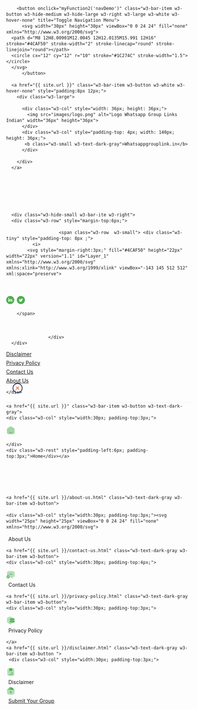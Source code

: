 <!-- Navbar -->
<div class="w3-row w3-white w3-border-bottom w3-border-light-gray" style="padding: 6px 0px;  z-index: 3;">
    <div class="w3-content w3-bar w3-white w3-left-align w3-large" style="max-width: 1100px;">
      

        <button onclick="myFunction2('navDemo')" class="w3-bar-item w3-button w3-hide-medium w3-hide-large w3-right w3-large w3-white w3-hover-none" title="Toggle Navigation Menu">
          <svg width="30px" height="30px" viewBox="0 0 24 24" fill="none" xmlns="http://www.w3.org/2000/svg">
      <path d="M8 12H8.00901M12.0045 12H12.0135M15.991 12H16" stroke="#4CAF50" stroke-width="2" stroke-linecap="round" stroke-linejoin="round"></path>
      <circle cx="12" cy="12" r="10" stroke="#1C274C" stroke-width="1.5"></circle>
      </svg>
          </button>
     
      <a href="{{ site.url }}" class="w3-bar-item w3-button w3-white w3-hover-none" style="padding:8px 12px;">
        <div class="w3-large">

          <div class="w3-col" style="width: 36px; height: 36px;">
            <img src="images/logo.png" alt="Logo Whatsapp Group Links Indian" width="36px" height="36px">
          </div>
          <div class="w3-col" style="padding-top: 4px; width: 140px; height: 36px;">
           <b class="w3-small w3-text-dark-gray">Whatsappgrouplink.in</b>
          </div>
         
        </div>
      </a>




      


      <div class="w3-hide-small w3-bar-ite w3-right">
      <div class="w3-row" style="margin-top:6px;">
                      
                        <span class="w3-row  w3-small"> <div class="w3-tiny" style="padding-top: 8px ;">
              <i>
            <svg style="margin-right:3px;" fill="#4CAF50" height="22px" width="22px" version="1.1" id="Layer_1" xmlns="http://www.w3.org/2000/svg" xmlns:xlink="http://www.w3.org/1999/xlink" viewBox="-143 145 512 512" xml:space="preserve">
<path d="M113,145c-141.4,0-256,114.6-256,256s114.6,256,256,256s256-114.6,256-256S254.4,145,113,145z M169.5,357.6l-2.9,38.3h-39.3
v133H77.7v-133H51.2v-38.3h26.5v-25.7c0-11.3,0.3-28.8,8.5-39.7c8.7-11.5,20.6-19.3,41.1-19.3c33.4,0,47.4,4.8,47.4,4.8l-6.6,39.2
c0,0-11-3.2-21.3-3.2c-10.3,0-19.5,3.7-19.5,14v29.9H169.5z"></path>
</svg>
            </i>
             <i>
            <svg style="margin-right:3px;" width="22px" height="22px" viewBox="0 0 32 32" xmlns="http://www.w3.org/2000/svg">

<g fill="none" fill-rule="evenodd">

<path d="m0 0h32v32h-32z"></path>

<path d="m17.0830929.03277248c8.1190907 0 14.7619831 6.64289236 14.7619831 14.76198302v2.3064326c0 8.1190906-6.6429288 14.761983-14.7619831 14.761983h-2.3064325c-8.11909069 0-14.76198306-6.6428924-14.76198306-14.761983v-2.3064326c0-8.11909066 6.64289237-14.76198302 14.76198306-14.76198302zm-.8630324 8.0002641-.2053832-.0002641c-1.7102378 0-3.4204757.05652851-3.4204757.05652851-2.4979736 0-4.52299562 2.02501761-4.52299562 4.52298561 0 0-.05191606 1.4685349-.05624239 3.0447858l-.00028625.2060969c0 1.7648596.05652864 3.590089.05652864 3.5900891 0 2.497968 2.02502202 4.5229856 4.52299562 4.5229856 0 0 1.5990132.0565285 3.2508899.0565285 1.7648634 0 3.6466255-.0565285 3.6466255-.0565285 2.4979736 0 4.4664317-1.9684539 4.4664317-4.4664219 0 0 .0565286-1.8046833.0565286-3.5335605l-.0010281-.4057303c-.0076601-1.5511586-.0555357-3.0148084-.0555357-3.0148084 0-2.4979681-1.9684582-4.46642191-4.4664317-4.46642191 0 0-1.6282521-.05209668-3.2716213-.05626441zm-.2053831 1.43969747c1.4024317 0 3.2005639.04637875 3.2005638.04637875 2.0483524 0 3.3130573 1.2647021 3.3130573 3.31305 0 0 .0463789 1.7674322.0463789 3.1541781 0 1.4176885-.0463789 3.2469355-.0463789 3.2469355 0 2.048348-1.2647049 3.31305-3.3130573 3.31305 0 0-1.5901757.0389711-2.9699093.0454662l-.3697206.0009126c-1.3545375 0-3.0049692-.0463788-3.0049692-.0463788-2.0483172 0-3.36958592-1.321301-3.36958592-3.3695785 0 0-.04637885-1.8359078-.04637885-3.2830941 0-1.3545344.04637885-3.061491.04637885-3.061491 0-2.0483479 1.32130402-3.31305 3.36958592-3.31305 0 0 1.7416035-.04637875 3.1440353-.04637875zm-.0000353 2.46195055c-2.2632951 0-4.0980441 1.8347448-4.0980441 4.098035s1.8347489 4.098035 4.0980441 4.098035 4.0980441-1.8347448 4.0980441-4.098035c0-2.2632901-1.8347489-4.098035-4.0980441-4.098035zm0 1.4313625c1.4727754 0 2.6666784 1.1939004 2.6666784 2.6666725s-1.193903 2.6666726-2.6666784 2.6666726c-1.4727401 0-2.6666784-1.1939005-2.6666784-2.6666726s1.1939031-2.6666725 2.6666784-2.6666725zm4.2941322-2.5685935c-.5468547 0-.9902027.4455321-.9902027.9950991 0 .5495671.443348.9950639.9902027.9950639.5468546 0 .9901674-.4454968.9901674-.9950639 0-.5496023-.4433128-.9950991-.9901674-.9950991z" fill="#4CAF50" fill-rule="nonzero"></path>

</g>

</svg>
            </i>
             <i>
           <svg style="margin-right:3px;" fill="#4CAF50" height="22px" width="22px" version="1.1" id="Layer_1" xmlns="http://www.w3.org/2000/svg" xmlns:xlink="http://www.w3.org/1999/xlink" viewBox="-143 145 512 512" xml:space="preserve">
<path d="M113,145c-141.4,0-256,114.6-256,256s114.6,256,256,256s256-114.6,256-256S254.4,145,113,145z M41.4,508.1H-8.5V348.4h49.9
V508.1z M15.1,328.4h-0.4c-18.1,0-29.8-12.2-29.8-27.7c0-15.8,12.1-27.7,30.5-27.7c18.4,0,29.7,11.9,30.1,27.7
C45.6,316.1,33.9,328.4,15.1,328.4z M241,508.1h-56.6v-82.6c0-21.6-8.8-36.4-28.3-36.4c-14.9,0-23.2,10-27,19.6
c-1.4,3.4-1.2,8.2-1.2,13.1v86.3H71.8c0,0,0.7-146.4,0-159.7h56.1v25.1c3.3-11,21.2-26.6,49.8-26.6c35.5,0,63.3,23,63.3,72.4V508.1z
"></path>
</svg>
            </i>
             <i>
            <svg style="margin-right:3px;" fill="#4CAF50" height="22px" width="22px" version="1.1" id="Layer_1" xmlns="http://www.w3.org/2000/svg" xmlns:xlink="http://www.w3.org/1999/xlink" viewBox="-143 145 512 512" xml:space="preserve">
<path d="M113,145c-141.4,0-256,114.6-256,256s114.6,256,256,256s256-114.6,256-256S254.4,145,113,145z M215.2,361.2
c0.1,2.2,0.1,4.5,0.1,6.8c0,69.5-52.9,149.7-149.7,149.7c-29.7,0-57.4-8.7-80.6-23.6c4.1,0.5,8.3,0.7,12.6,0.7
c24.6,0,47.3-8.4,65.3-22.5c-23-0.4-42.5-15.6-49.1-36.5c3.2,0.6,6.5,0.9,9.9,0.9c4.8,0,9.5-0.6,13.9-1.9
C13.5,430-4.6,408.7-4.6,383.2v-0.6c7.1,3.9,15.2,6.3,23.8,6.6c-14.1-9.4-23.4-25.6-23.4-43.8c0-9.6,2.6-18.7,7.1-26.5
c26,31.9,64.7,52.8,108.4,55c-0.9-3.8-1.4-7.8-1.4-12c0-29,23.6-52.6,52.6-52.6c15.1,0,28.8,6.4,38.4,16.6
c12-2.4,23.2-6.7,33.4-12.8c-3.9,12.3-12.3,22.6-23.1,29.1c10.6-1.3,20.8-4.1,30.2-8.3C234.4,344.5,225.5,353.7,215.2,361.2z"></path>
</svg>
            </i>
          </div>
    
        </span>
                      
                        
                        
                    </div>
      </div>
     

      
<div class="w3-hide-small w3-bar-item w3-right w3-small" style="margin-top:7px;">
       <a href="{{ site.url }}/disclaimer.html"> Disclaimer </a>
      </div>
 <div class="w3-hide-small w3-bar-item w3-right w3-small" style="margin-top:7px;">
       <a href="{{ site.url }}/privacy-policy.html"> Privacy Policy </a>
      </div>
 <div class="w3-hide-small w3-bar-item w3-right w3-small" style="margin-top:7px;">
       <a href="{{ site.url }}/contact-us.html"> Contact Us </a>
      </div>
<div class="w3-hide-small w3-bar-item w3-right w3-small" style="margin-top:7px;">
       <a href="{{ site.url }}/about-us.html"> About Us </a>
      </div>

      
    </div>


  </div>
  <div id="navDemo" class="w3-display-container w3-bar-block w3-hide-large w3-hide-medium w3-large w3-hide w3-white" style="border-top: 2px solid #f5f5f5;">

<div onclick="myFunction2('navDemo')" class="w3-display-topright w3-white" style="padding:8px 16px; z-index:100; margin-top:-63px;">
<svg width="30px" height="30px" viewBox="0 0 24 24" fill="none" xmlns="http://www.w3.org/2000/svg">
<circle cx="12" cy="12" r="10" stroke="#1C274C" stroke-width="1.5"/>
<path d="M14.5 9.50002L9.5 14.5M9.49998 9.5L14.5 14.5" stroke="#ff5722" stroke-width="1.5" stroke-linecap="round"/>
</svg>
</div>

    <a href="{{ site.url }}" class="w3-bar-item w3-button w3-text-dark-gray">
    <div class="w3-col" style="width:30px; padding-top:3px;">
    
<svg width="25px" height="25px" viewBox="0 0 24 24" fill="none" xmlns="http://www.w3.org/2000/svg">
<path opacity="0.5" d="M2 12.2039C2 9.91549 2 8.77128 2.5192 7.82274C3.0384 6.87421 3.98695 6.28551 5.88403 5.10813L7.88403 3.86687C9.88939 2.62229 10.8921 2 12 2C13.1079 2 14.1106 2.62229 16.116 3.86687L18.116 5.10812C20.0131 6.28551 20.9616 6.87421 21.4808 7.82274C22 8.77128 22 9.91549 22 12.2039V13.725C22 17.6258 22 19.5763 20.8284 20.7881C19.6569 22 17.7712 22 14 22H10C6.22876 22 4.34315 22 3.17157 20.7881C2 19.5763 2 17.6258 2 13.725V12.2039Z" fill="#4caf50"/>
<path d="M9 17.25C8.58579 17.25 8.25 17.5858 8.25 18C8.25 18.4142 8.58579 18.75 9 18.75H15C15.4142 18.75 15.75 18.4142 15.75 18C15.75 17.5858 15.4142 17.25 15 17.25H9Z" fill="#4caf50"/>
</svg>

    </div>
    <div class="w3-rest" style="padding-left:6px; padding-top:3px;">Home</div></a>

 
         



    <a href="{{ site.url }}/about-us.html" class="w3-text-dark-gray w3-bar-item w3-button">
    
    <div class="w3-col" style="width:30px; padding-top:3px;"><svg width="25px" height="25px" viewBox="0 0 24 24" fill="none" xmlns="http://www.w3.org/2000/svg">
<path d="M17 4.96V12.08C17 14.07 15.59 14.84 13.86 13.8L12.54 13C12.24 12.82 11.76 12.82 11.46 13L10.14 13.8C8.41 14.84 7 14.07 7 12.08V4.99C7.01 3 8.01 2 10 2H14C15.98 2 16.98 2.99 17 4.96Z" fill="#4caf50"/>
<path opacity="0.4" d="M22 11.9V14.93C22 19.98 20 22 15 22H9C4 22 2 19.98 2 14.93V11.9C2 7.65996 3.41 5.55996 6.82 4.98996H7V12.08C7 14.07 8.41 14.84 10.14 13.8L11.46 13C11.76 12.82 12.24 12.82 12.54 13L13.86 13.8C15.59 14.84 17 14.07 17 12.08V4.95996C20.54 5.47996 22 7.58996 22 11.9Z" fill="#4caf50"/>
</svg></div>
    <div class="w3-rest" style="padding-left:6px; padding-top:3px;">About Us</div>
    </a>

    <a href="{{ site.url }}/contact-us.html" class="w3-text-dark-gray w3-bar-item w3-button">
    <div class="w3-col" style="width:30px; padding-top:4px;">
<svg width="25px" height="25px" viewBox="0 0 24 24" fill="none" xmlns="http://www.w3.org/2000/svg">
<path opacity="0.4" d="M22 7.43018V13.4302C22 14.9302 21.5 16.1802 20.62 17.0602C19.75 17.9302 18.5 18.4302 17 18.4302V20.5602C17 21.3602 16.11 21.8402 15.45 21.4002L11 18.4302H8.88C8.96 18.1302 9 17.8202 9 17.5002C9 16.4802 8.61 15.5402 7.97 14.8302C7.25 14.0102 6.18 13.5002 5 13.5002C3.88 13.5002 2.86 13.9602 2.13 14.7102C2.04 14.3102 2 13.8802 2 13.4302V7.43018C2 4.43018 4 2.43018 7 2.43018H17C20 2.43018 22 4.43018 22 7.43018Z" fill="#4CAF50"/>
<path d="M15.5 11.25H8.5C8.09 11.25 7.75 10.91 7.75 10.5C7.75 10.09 8.09 9.75 8.5 9.75H15.5C15.91 9.75 16.25 10.09 16.25 10.5C16.25 10.91 15.91 11.25 15.5 11.25Z" fill="#4caf50"/>
<path d="M5 13.5C2.79 13.5 1 15.29 1 17.5C1 18.25 1.20999 18.96 1.57999 19.56C2.26999 20.72 3.54 21.5 5 21.5C6.46 21.5 7.73001 20.72 8.42001 19.56C8.79001 18.96 9 18.25 9 17.5C9 15.29 7.21 13.5 5 13.5ZM6.97 17.17L4.84 19.14C4.7 19.27 4.50999 19.34 4.32999 19.34C4.13999 19.34 3.94999 19.27 3.79999 19.12L2.81 18.13C2.52 17.84 2.52 17.36 2.81 17.07C3.1 16.78 3.58 16.78 3.87 17.07L4.35001 17.55L5.95001 16.07C6.25001 15.79 6.73001 15.81 7.01001 16.11C7.29001 16.41 7.27 16.89 6.97 17.17Z" fill="#4caf50"/>
</svg>
    </div>
    <div class="w3-rest" style="padding-left:6px; padding-top:3px;">Contact Us</div>
    </a>

    <a href="{{ site.url }}/privacy-policy.html" class="w3-text-dark-gray w3-bar-item w3-button">
    <div class="w3-col" style="width:30px; padding-top:3px;">
<svg width="25px" height="25px" viewBox="0 0 24 24" fill="none" xmlns="http://www.w3.org/2000/svg">
<path opacity="0.4" d="M9.41977 2.15994L3.91977 4.21994C2.86977 4.60994 2.00977 5.85993 2.00977 6.97993V15.0799C2.00977 15.8899 2.53977 16.9599 3.18977 17.4399L8.68977 21.5499C9.65977 22.2799 11.2498 22.2799 12.2198 21.5499L17.7198 17.4399C18.3698 16.9499 18.8998 15.8899 18.8998 15.0799V6.97993C18.8998 5.85993 18.0398 4.60994 16.9898 4.21994L11.4898 2.15994C10.9198 1.94994 9.98977 1.94994 9.41977 2.15994Z" fill="#4caf50"/>
<path d="M19.2601 6.75977H12.4102C12.2102 6.75977 12.0201 6.76978 11.8401 6.76978C10.1201 6.86978 9.66016 7.49978 9.66016 9.45978V9.84978C9.66016 10.264 9.99594 10.5998 10.4102 10.5998H21.2502C21.6644 10.5998 22.0002 10.264 22.0002 9.84978V9.45978C22.0002 7.29978 21.4501 6.75977 19.2601 6.75977Z" fill="#4caf50"/>
<path d="M10.4199 11.7002C10.0057 11.7002 9.66992 12.036 9.66992 12.4502V14.5402C9.66992 16.7002 10.2199 17.2502 12.4099 17.2502H19.2599C21.4099 17.2502 21.9799 16.7302 21.9999 14.6602V12.4502C21.9999 12.036 21.6641 11.7002 21.2499 11.7002H10.4199ZM13.2699 15.4702H12.0199C11.7199 15.4702 11.4799 15.2302 11.4799 14.9302C11.4799 14.6302 11.7199 14.3902 12.0199 14.3902H13.2699C13.5699 14.3902 13.8099 14.6302 13.8099 14.9302C13.8099 15.2302 13.5699 15.4702 13.2699 15.4702ZM17.3199 15.4702H14.8299C14.5299 15.4702 14.2899 15.2302 14.2899 14.9302C14.2899 14.6302 14.5299 14.3902 14.8299 14.3902H17.3199C17.6199 14.3902 17.8599 14.6302 17.8599 14.9302C17.8699 15.2302 17.6199 15.4702 17.3199 15.4702Z" fill="#4caf50"/>
</svg>
    </div>
    <div class="w3-rest" style="padding-left:6px; padding-top:3px;">Privacy Policy</div>
    
    </a>
    <a href="{{ site.url }}/disclaimer.html" class="w3-text-dark-gray w3-bar-item w3-button ">
     <div class="w3-col" style="width:30px; padding-top:3px;">
<svg width="25px" height="25px" viewBox="0 0 24 24" fill="none" xmlns="http://www.w3.org/2000/svg">
<path opacity="0.4" d="M21 7V17C21 20 19.5 22 16 22H8C4.5 22 3 20 3 17V7C3 4 4.5 2 8 2H16C19.5 2 21 4 21 7Z" fill="#4caf50"/>
<path d="M15.5 2V9.85999C15.5 10.3 14.98 10.52 14.66 10.23L12.34 8.09C12.15 7.91 11.85 7.91 11.66 8.09L9.34003 10.23C9.02003 10.53 8.5 10.3 8.5 9.85999V2H15.5Z" fill="#4caf50"/>
<path d="M17.5 14.75H13.25C12.84 14.75 12.5 14.41 12.5 14C12.5 13.59 12.84 13.25 13.25 13.25H17.5C17.91 13.25 18.25 13.59 18.25 14C18.25 14.41 17.91 14.75 17.5 14.75Z" fill="#4caf50"/>
<path d="M17.5 18.75H9C8.59 18.75 8.25 18.41 8.25 18C8.25 17.59 8.59 17.25 9 17.25H17.5C17.91 17.25 18.25 17.59 18.25 18C18.25 18.41 17.91 18.75 17.5 18.75Z" fill="#4caf50"/>
</svg>
    </div>
    <div class="w3-rest" style="padding-left:6px; padding-top:3px;">Disclaimer</div>
    </a>
     <a href="{{ site.url }}/submit.html" class="w3-text-dark-gray w3-bar-item w3-button ">
      <div class="w3-col" style="width:30px; padding-top:3px;">
<svg width="25px" height="25px" viewBox="0 0 24 24" fill="none" xmlns="http://www.w3.org/2000/svg">
<path opacity="0.8" d="M12.8992 2.52009L12.8692 2.59009L9.96922 9.32009H7.11922C6.43922 9.32009 5.79922 9.45009 5.19922 9.71009L6.94922 5.53009L6.98922 5.44009L7.04922 5.28009C7.07922 5.21009 7.09922 5.15009 7.12922 5.10009C8.43922 2.07009 9.91922 1.38009 12.8992 2.52009Z" fill="#4caf50"/>
<path d="M18.2907 9.52002C17.8407 9.39002 17.3707 9.32002 16.8807 9.32002H9.9707L12.8707 2.59002L12.9007 2.52002C13.0407 2.57002 13.1907 2.64002 13.3407 2.69002L15.5507 3.62002C16.7807 4.13002 17.6407 4.66002 18.1707 5.30002C18.2607 5.42002 18.3407 5.53002 18.4207 5.66002C18.5107 5.80002 18.5807 5.94002 18.6207 6.09002C18.6607 6.18002 18.6907 6.26002 18.7107 6.35002C18.9707 7.20002 18.8107 8.23002 18.2907 9.52002Z" fill="#4caf50"/>
<path opacity="0.4" d="M21.7602 14.1998V16.1498C21.7602 16.3498 21.7502 16.5498 21.7402 16.7398C21.5502 20.2398 19.6002 21.9998 15.9002 21.9998H8.10023C7.85023 21.9998 7.62023 21.9798 7.39023 21.9498C4.21023 21.7398 2.51023 20.0398 2.29023 16.8598C2.26023 16.6198 2.24023 16.3898 2.24023 16.1498V14.1998C2.24023 12.1898 3.46023 10.4598 5.20023 9.70982C5.80023 9.44982 6.44023 9.31982 7.12023 9.31982H16.8802C17.3702 9.31982 17.8402 9.38982 18.2902 9.51982C20.2902 10.1298 21.7602 11.9898 21.7602 14.1998Z" fill="#4caf50"/>
<path opacity="0.6" d="M6.95023 5.52979L5.20023 9.70978C3.46023 10.4598 2.24023 12.1898 2.24023 14.1998V11.2698C2.24023 8.42979 4.26023 6.05979 6.95023 5.52979Z" fill="#4caf50"/>
<path opacity="0.6" d="M21.7591 11.2698V14.1998C21.7591 11.9898 20.2891 10.1298 18.2891 9.51984C18.8091 8.22984 18.9691 7.19984 18.7091 6.34984C18.6891 6.25984 18.6591 6.17984 18.6191 6.08984C20.4891 7.05984 21.7591 9.02984 21.7591 11.2698Z" fill="#4caf50"/>
<path d="M14.5 14.69H12.75V13C12.75 12.59 12.41 12.25 12 12.25C11.59 12.25 11.25 12.59 11.25 13V14.69H9.5C9.09 14.69 8.75 15.03 8.75 15.44C8.75 15.85 9.09 16.19 9.5 16.19H11.25V18C11.25 18.41 11.59 18.75 12 18.75C12.41 18.75 12.75 18.41 12.75 18V16.19H14.5C14.91 16.19 15.25 15.85 15.25 15.44C15.25 15.03 14.91 14.69 14.5 14.69Z" fill="#4caf50"/>
</svg>
    </div>
    <div class="w3-rest" style="padding-left:6px; padding-top:3px;">Submit Your Group</div>
     </a>
  </div>